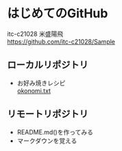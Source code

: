 # はじめてのGitHub
itc-c21028 米盛陽飛  
https://github.com/itc-c21028/Sample

## ローカルリポジトリ
* お好み焼きレシピ  
[okonomi.txt](okonomi.txt)

## リモートリポジトリ
* README.md()を作ってみる  
* マークダウンを覚える